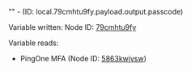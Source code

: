 "" - (ID: local.79cmhtu9fy.payload.output.passcode)

Variable written:
Node ID: [79cmhtu9fy](../nodes/79cmhtu9fy.md)

Variable reads:
* PingOne MFA (Node ID: [5863kwjvsw](../nodes/5863kwjvsw.md))
